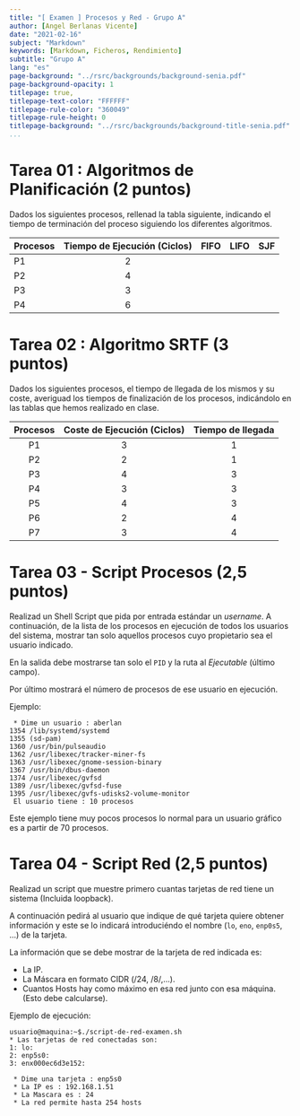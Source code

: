 ```yaml
---
title: "[ Examen ] Procesos y Red - Grupo A"
author: [Angel Berlanas Vicente]
date: "2021-02-16"
subject: "Markdown"
keywords: [Markdown, Ficheros, Rendimiento]
subtitle: "Grupo A"
lang: "es"
page-background: "../rsrc/backgrounds/background-senia.pdf"
page-background-opacity: 1
titlepage: true,
titlepage-text-color: "FFFFFF"
titlepage-rule-color: "360049"
titlepage-rule-height: 0
titlepage-background: "../rsrc/backgrounds/background-title-senia.pdf"
...
```


# Tarea 01 : Algoritmos de Planificación (2 puntos)

Dados los siguientes procesos, rellenad la tabla siguiente, indicando
el tiempo de terminación del proceso siguiendo los diferentes algoritmos.

| Procesos | Tiempo de Ejecución (Ciclos) | FIFO | LIFO | SJF |
|----------|:----------------------------:|------|------|-----|
| P1       |                            2 |      |      |     |
| P2       |                            4 |      |      |     |
| P3       |                            3 |      |      |     |
| P4       |                            6 |      |      |     |


# Tarea 02 : Algoritmo SRTF (3 puntos)

Dados los siguientes procesos, el tiempo de llegada de los mismos y su
coste, averiguad los tiempos de finalización de los procesos,
indicándolo en las tablas que hemos realizado en clase.

| Procesos |  Coste de Ejecución (Ciclos)  | Tiempo de llegada|
|:--------:|:-----------------------------:| :---------------:|
|P1        | 3                             |1                 |
|P2        | 2                             |1                 |
|P3        | 4                             |3                 |
|P4        | 3                             |3                 | 
|P5        | 4                             |3                 |
|P6        | 2                             |4                 |
|P7        | 3                             |4                 |

# Tarea 03 - Script Procesos (2,5 puntos)

Realizad un Shell Script que pida por entrada estándar un *username*. A continuación, de la lista de los procesos en ejecución de todos los usuarios del sistema, mostrar tan solo aquellos procesos cuyo propietario sea el usuario indicado.

En la salida debe mostrarse tan solo el `PID` y la ruta al *Ejecutable* (último campo).

Por último mostrará el número de procesos de ese usuario en ejecución.

Ejemplo:

```shell
 * Dime un usuario : aberlan 
1354 /lib/systemd/systemd
1355 (sd-pam)
1360 /usr/bin/pulseaudio
1362 /usr/libexec/tracker-miner-fs
1363 /usr/libexec/gnome-session-binary
1367 /usr/bin/dbus-daemon
1374 /usr/libexec/gvfsd
1389 /usr/libexec/gvfsd-fuse
1395 /usr/libexec/gvfs-udisks2-volume-monitor
 El usuario tiene : 10 procesos
```

Este ejemplo tiene muy pocos procesos lo normal para un usuario gráfico es a partir de 70 procesos.

# Tarea 04 - Script Red (2,5 puntos)

Realizad un script que muestre primero cuantas tarjetas de red tiene un sistema (Incluida loopback).

A continuación pedirá al usuario que indique de qué tarjeta quiere obtener información y este se lo indicará introduciéndo el nombre (`lo`, `eno`, `enp0s5`, ...) de la tarjeta.

La información que se debe mostrar de la tarjeta de red indicada es:

* La IP.
* La Máscara en formato CIDR (/24, /8/,...).
* Cuantos Hosts hay como máximo en esa red junto con esa máquina.(Esto debe calcularse).

Ejemplo de ejecución:

```shell
usuario@maquina:~$./script-de-red-examen.sh
* Las tarjetas de red conectadas son:
1: lo:
2: enp5s0:
3: enx000ec6d3e152:

 * Dime una tarjeta : enp5s0
 * La IP es : 192.168.1.51
 * La Mascara es : 24
 * La red permite hasta 254 hosts
```